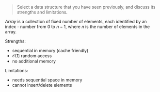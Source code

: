 > Select a data structure that you have seen previously, and discuss its
> strengths and limitations.

*Array* is a collection of fixed number of elements, each identified by an
index - number from $0$ to $n - 1$, where $n$ is the number of elements in the
array.

Strengths:

* sequential in memory (cache friendly)
* $\mathcal{O}(1)$ random access
* no additional memory

Limitations:

* needs sequential space in memory
* cannot insert/delete elements
